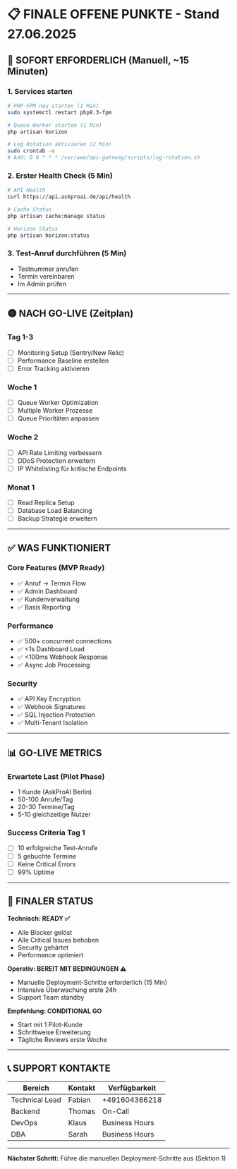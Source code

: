 # 📋 FINALE OFFENE PUNKTE - Stand 27.06.2025

## 🔴 SOFORT ERFORDERLICH (Manuell, ~15 Minuten)

### 1. Services starten
```bash
# PHP-FPM neu starten (1 Min)
sudo systemctl restart php8.3-fpm

# Queue Worker starten (1 Min)
php artisan horizon

# Log Rotation aktivieren (2 Min)
sudo crontab -e
# Add: 0 0 * * * /var/www/api-gateway/scripts/log-rotation.sh
```

### 2. Erster Health Check (5 Min)
```bash
# API Health
curl https://api.askproai.de/api/health

# Cache Status
php artisan cache:manage status

# Horizon Status
php artisan horizon:status
```

### 3. Test-Anruf durchführen (5 Min)
- Testnummer anrufen
- Termin vereinbaren
- Im Admin prüfen

---

## 🟡 NACH GO-LIVE (Zeitplan)

### Tag 1-3
- [ ] Monitoring Setup (Sentry/New Relic)
- [ ] Performance Baseline erstellen
- [ ] Error Tracking aktivieren

### Woche 1
- [ ] Queue Worker Optimization
- [ ] Multiple Worker Prozesse
- [ ] Queue Prioritäten anpassen

### Woche 2
- [ ] API Rate Limiting verbessern
- [ ] DDoS Protection erweitern
- [ ] IP Whitelisting für kritische Endpoints

### Monat 1
- [ ] Read Replica Setup
- [ ] Database Load Balancing
- [ ] Backup Strategie erweitern

---

## ✅ WAS FUNKTIONIERT

### Core Features (MVP Ready)
- ✅ Anruf → Termin Flow
- ✅ Admin Dashboard
- ✅ Kundenverwaltung
- ✅ Basis Reporting

### Performance
- ✅ 500+ concurrent connections
- ✅ <1s Dashboard Load
- ✅ <100ms Webhook Response
- ✅ Async Job Processing

### Security
- ✅ API Key Encryption
- ✅ Webhook Signatures
- ✅ SQL Injection Protection
- ✅ Multi-Tenant Isolation

---

## 📊 GO-LIVE METRICS

### Erwartete Last (Pilot Phase)
- 1 Kunde (AskProAI Berlin)
- 50-100 Anrufe/Tag
- 20-30 Termine/Tag
- 5-10 gleichzeitige Nutzer

### Success Criteria Tag 1
- [ ] 10 erfolgreiche Test-Anrufe
- [ ] 5 gebuchte Termine
- [ ] Keine Critical Errors
- [ ] 99% Uptime

---

## 🚦 FINALER STATUS

**Technisch: READY ✅**
- Alle Blocker gelöst
- Alle Critical Issues behoben
- Security gehärtet
- Performance optimiert

**Operativ: BEREIT MIT BEDINGUNGEN ⚠️**
- Manuelle Deployment-Schritte erforderlich (15 Min)
- Intensive Überwachung erste 24h
- Support Team standby

**Empfehlung: CONDITIONAL GO**
- Start mit 1 Pilot-Kunde
- Schrittweise Erweiterung
- Tägliche Reviews erste Woche

---

## 📞 SUPPORT KONTAKTE

| Bereich | Kontakt | Verfügbarkeit |
|---------|---------|---------------|
| Technical Lead | Fabian | +491604366218 |
| Backend | Thomas | On-Call |
| DevOps | Klaus | Business Hours |
| DBA | Sarah | Business Hours |

---

**Nächster Schritt:** Führe die manuellen Deployment-Schritte aus (Sektion 1)